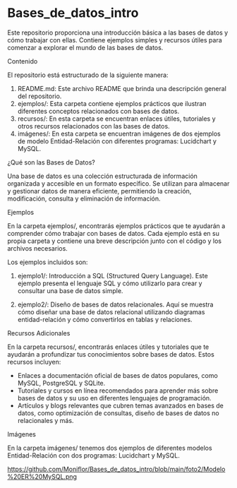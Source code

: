 # Bases_de_datos_intro

Este repositorio proporciona una introducción básica a las bases de datos y cómo trabajar con ellas. Contiene ejemplos simples y recursos útiles para comenzar a explorar el mundo de las bases de datos.

Contenido

El repositorio está estructurado de la siguiente manera:

1. README.md: Este archivo README que brinda una descripción general del repositorio.
2. ejemplos/: Esta carpeta contiene ejemplos prácticos que ilustran diferentes conceptos relacionados con bases de datos.
3. recursos/: En esta carpeta se encuentran enlaces útiles, tutoriales y otros recursos relacionados con las bases de datos.
4. imágenes/: En esta carpeta se encuentran imágenes de dos ejemplos de modelo Entidad-Relación con diferentes programas: Lucidchart y MySQL.


¿Qué son las Bases de Datos?

Una base de datos es una colección estructurada de información organizada y accesible en un formato específico. Se utilizan para almacenar y gestionar datos de manera eficiente, permitiendo la creación, modificación, consulta y eliminación de información.

Ejemplos

En la carpeta ejemplos/, encontrarás ejemplos prácticos que te ayudarán a comprender cómo trabajar con bases de datos. Cada ejemplo está en su propia carpeta y contiene una breve descripción junto con el código y los archivos necesarios.

Los ejemplos incluidos son:

1. ejemplo1/: Introducción a SQL (Structured Query Language). Este ejemplo presenta el lenguaje SQL y cómo utilizarlo para crear y consultar una base de datos simple.

2. ejemplo2/: Diseño de bases de datos relacionales. Aquí se muestra cómo diseñar una base de datos relacional utilizando diagramas entidad-relación y cómo convertirlos en tablas y relaciones.

Recursos Adicionales

En la carpeta recursos/, encontrarás enlaces útiles y tutoriales que te ayudarán a profundizar tus conocimientos sobre bases de datos. Estos recursos incluyen:

- Enlaces a documentación oficial de bases de datos populares, como MySQL, PostgreSQL y SQLite.
- Tutoriales y cursos en línea recomendados para aprender más sobre bases de datos y su uso en diferentes lenguajes de programación.
- Artículos y blogs relevantes que cubren temas avanzados en bases de datos, como optimización de consultas, diseño de bases de datos no relacionales y más.

Imágenes

En la carpeta imágenes/ tenemos dos ejemplos de diferentes modelos Entidad-Relación con dos programas: Lucidchart y MySQL.

https://github.com/Moniflor/Bases_de_datos_intro/blob/main/foto2/Modelo%20ER%20MySQL.png
